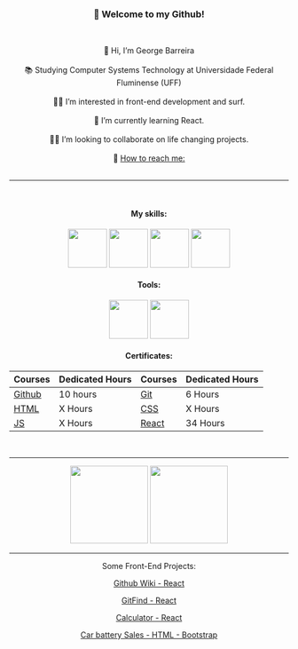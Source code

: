 <div align="center">

### 🖖 Welcome to my Github!
<br>

👋 Hi, I’m George Barreira <br><br>
📚 Studying Computer Systems Technology at Universidade Federal Fluminense (UFF) <br><br>
🏄‍♂️ I’m interested in front-end development and surf. <br><br>
🧠 I’m currently learning React. <br><br>
🤜🤛 I’m looking to collaborate on life changing projects. <br><br>
📧 [How to reach me:](https://www.linkedin.com/in/george-de-castro-barreira-22633351/) <br><br>

-----------
<br>

#### My skills:

<p align="center">
 <img style="width:70px" src="https://cdn.jsdelivr.net/gh/devicons/devicon@latest/icons/html5/html5-original-wordmark.svg" /> <img style="width:70px" src="https://cdn.jsdelivr.net/gh/devicons/devicon@latest/icons/css3/css3-original-wordmark.svg" /> <img style="width:70px" src="https://cdn.jsdelivr.net/gh/devicons/devicon@latest/icons/javascript/javascript-plain.svg" /> <img style="width:70px" src="https://cdn.jsdelivr.net/gh/devicons/devicon@latest/icons/bootstrap/bootstrap-original-wordmark.svg" />
 
 </p>

#### Tools:

<p align="center">
 <img style="width:70px" src="https://cdn.jsdelivr.net/gh/devicons/devicon@latest/icons/git/git-original-wordmark.svg" /> 
 <img style="width:70px" src="https://cdn.jsdelivr.net/gh/devicons/devicon@latest/icons/github/github-original-wordmark.svg" /> 
 </p>

#### Certificates:

| Courses |  Dedicated Hours |Courses |  Dedicated Hours |
|---------|------------------|---------|-----------------|
| [Github](https://assets.dio.me/XyQP24LjqcWgujV-xJALJYCJ-qc2VZWjmN9fQsMcUMk/f:webp/h:320/q:70/w:450/L2NlcnRpZmljYXRlcy9jb3Zlci9aNlJQVFZZVC5qcGc) | 10 hours | [Git](https://www.dio.me/certificate/UTAHC07H/share) | 6 Hours |
| [HTML]() | X Hours | [CSS]() | X Hours |
| [JS]() | X Hours | [React](https://www.dio.me/certificate/AX0N3IBW/share) | 34 Hours |






<br>

-------------


<img loading="lazzy" height="140em"  src="https://github-readme-stats.vercel.app/api/top-langs/?username=georgebarreira&layout=compact&langs_count=7&theme=dracula">

<img loading="lazzy" height="140em" src="https://github-readme-stats.vercel.app/api?username=georgebarreira&show_icons=true&theme=radical">




--------------------


Some Front-End Projects:


[Github Wiki - React](https://georgebarreira.github.io/desafio02-github-wiki/)


[GitFind - React](https://georgebarreira.github.io/primeira_aplicacao_react_GitFind/)


[Calculator - React](https://georgebarreira.github.io/Desafio01-Calculadora/)


[Car battery Sales - HTML - Bootstrap](https://georgebarreira.github.io/2v4/)




<!---

Cabeçalhos MarDown

# Título 1 
## Título 2
### Título 3
#### Título 4
##### Título 5
###### Título 6

*itálico* ou _itálico_
**negrito** ou __negrito__
___negrito e itálico___

UL

- lista 1
- lista 2
    - sublista

OL

1. lista 1
2. lista 2
    1. sublista
    2. sublista2

link

[texto da imagem](https://catracalivre.com.br/wp-content/uploads/2021/08/por-do-sol-rio-mais-bonito-do-mundo.jpg)

imagem

![texto da imagem](https://catracalivre.com.br/wp-content/uploads/2021/08/por-do-sol-rio-mais-bonito-do-mundo.jpg)

código em linha

`system.out.println();`

código em bloco

```system.out.println();
system.out.println();
system.out.println();
system.out.println();
system.out.println();
```

citações

> Texto das citações

linhas 

--------------
______________

Tabelas

|   Cabeçalho 1 |   Cabeçalho 2 |
|---------------|---------------|
|   Texto 1     |   Texto 2     |
|   Texto 3     |   Texto 4     |

checkbox

- [x] Checked
- [ ] Not checked

georgebarreira/georgebarreira is a ✨ special ✨ repository because its `README.md` (this file) appears on your GitHub profile.
You can click the Preview link to take a look at your changes.
--->
</div>
